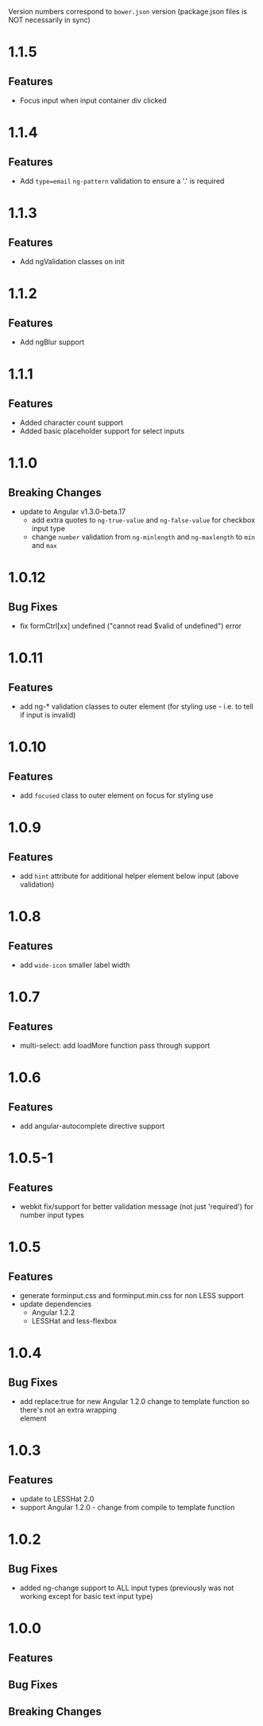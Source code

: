 Version numbers correspond to `bower.json` version (package.json files is NOT necessarily in sync)

# 1.1.5
## Features
- Focus input when input container div clicked

# 1.1.4
## Features
- Add `type=email` `ng-pattern` validation to ensure a '.' is required


# 1.1.3
## Features
- Add ngValidation classes on init


# 1.1.2
## Features
- Add ngBlur support

# 1.1.1
## Features
- Added character count support
- Added basic placeholder support for select inputs

# 1.1.0
## Breaking Changes
- update to Angular v1.3.0-beta.17
	- add extra quotes to `ng-true-value` and `ng-false-value` for checkbox input type
	- change `number` validation from `ng-minlength` and `ng-maxlength` to `min` and `max`

# 1.0.12
## Bug Fixes
- fix formCtrl[xx] undefined ("cannot read $valid of undefined") error

# 1.0.11
## Features
- add ng-* validation classes to outer element (for styling use - i.e. to tell if input is invalid)

# 1.0.10
## Features
- add `focused` class to outer element on focus for styling use

# 1.0.9
## Features
- add `hint` attribute for additional helper element below input (above validation)

# 1.0.8
## Features
- add `wide-icon` smaller label width

# 1.0.7
## Features
- multi-select: add loadMore function pass through support

# 1.0.6
## Features
- add angular-autocomplete directive support

# 1.0.5-1
## Features
- webkit fix/support for better validation message (not just 'required') for number input types


# 1.0.5
## Features
- generate forminput.css and forminput.min.css for non LESS support
- update dependencies
	- Angular 1.2.2
	- LESSHat and less-flexbox


# 1.0.4
## Bug Fixes
- add replace:true for new Angular 1.2.0 change to template function so there's not an extra wrapping <div> element

# 1.0.3
## Features
- update to LESSHat 2.0
- support Angular 1.2.0 - change from compile to template function

# 1.0.2
## Bug Fixes
- added ng-change support to ALL input types (previously was not working except for basic text input type)

# 1.0.0

## Features
		
## Bug Fixes

## Breaking Changes
